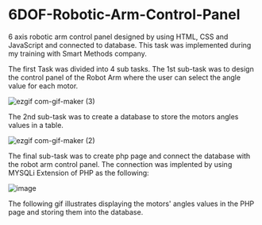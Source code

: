 # 6DOF-Robotic-Arm-Control-Panel
6 axis robotic arm control panel designed by using HTML, CSS and JavaScript and connected to database. This task was implemented during my training with Smart Methods company. 

The first Task was divided into 4 sub tasks. The 1st sub-task was to design the control panel of the Robot Arm where the user can select the angle value for each motor.

![ezgif com-gif-maker (3)](https://user-images.githubusercontent.com/68130267/124364514-b2c6dd80-dc4a-11eb-9515-5c452eabaedb.gif)

The 2nd sub-task was to create a database to store the motors angles values in a table.

![ezgif com-gif-maker (2)](https://user-images.githubusercontent.com/68130267/124364481-7dba8b00-dc4a-11eb-8c0f-211c256916dc.gif)

The final sub-task was to create php page and connect the database with the robot arm control panel. The connection was implented by using MYSQLi Extension of PHP as the following:

![image](https://user-images.githubusercontent.com/68130267/124364696-e0605680-dc4b-11eb-904a-249d245e4b2a.png)

The following gif illustrates displaying the motors' angles values in the PHP page and storing them into the database. 




